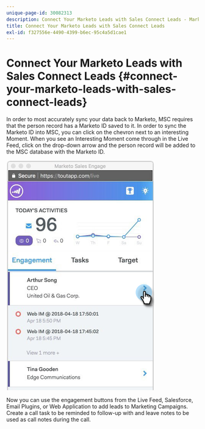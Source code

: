 ```yaml
---
unique-page-id: 30082313
description: Connect Your Marketo Leads with Sales Connect Leads - Marketo Docs - Product Documentation
title: Connect Your Marketo Leads with Sales Connect Leads
exl-id: f327556e-4490-4399-b6ec-95c4a5d1cae1
---
```

# Connect Your Marketo Leads with Sales Connect Leads {#connect-your-marketo-leads-with-sales-connect-leads}

In order to most accurately sync your data back to Marketo, MSC requires that the person record has a Marketo ID saved to it. In order to sync the Marketo ID into MSC, you can click on the chevron next to an interesting Moment. When you see an Interesting Moment come through in the Live Feed, click on the drop-down arrow and the person record will be added to the MSC database with the Marketo ID.

![](assets/engagement.png)

Now you can use the engagement buttons from the Live Feed, Salesforce, Email Plugins, or Web Application to add leads to Marketing Campaigns. Create a call task to be reminded to follow-up with and leave notes to be used as call notes during the call.

